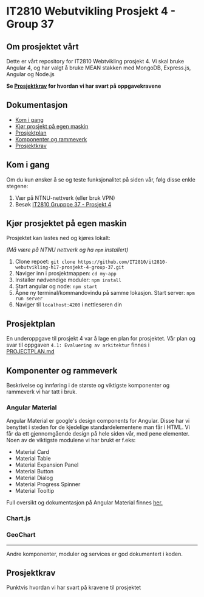 # IT2810 Webutvikling Prosjekt 4 - Group 37
## Om prosjektet vårt
Dette er vårt repository for IT2810 Webtvikling prosjekt 4. Vi skal bruke Angular 4, og har valgt å bruke MEAN stakken med MongoDB, Express.js, Angular og Node.js

**Se [Prosjektkrav](#prosjektkrav) for hvordan vi har svart på oppgavekravene**

## Dokumentasjon
* [Kom i gang](#kom-i-gang)
* [Kjør prosjekt på egen maskin](#kjør-prosjektet-på-egen-maskin)
* [Prosjektplan](#prosjektplan)
* [Komponenter og rammeverk](#komponenter-og-rammeverk)
* [Prosjektkrav](#prosjektkrav)


## Kom i gang
Om du kun ønsker å se og teste funksjonalitet på siden vår, følg disse enkle stegene:
1. Vær på NTNU-nettverk (eller bruk VPN)
2. Besøk [IT2810 Grupppe 37 - Prosjekt 4](http://it2810-37.idi.ntnu.no:8084/)

## Kjør prosjektet på egen maskin
Prosjektet kan lastes ned og kjøres lokalt:

*(Må være på NTNU nettverk og ha `npm` installert)*

1. Clone repoet: `git clone https://github.com/IT2810/it2810-webutvikling-h17-prosjekt-4-group-37.git`
2. Naviger inn i prosjektmappen: `cd my-app`
3. Installer nødvendige moduler: `npm install`
4. Start angular og node: `npm start`
5. Åpne ny terminal/kommandovindu på samme lokasjon. Start server: `npm run server`
6. Naviger til `localhost:4200` i nettleseren din

[//]: # "Eventuel beskrivelse av hvordan man kan kjøre tester"

## Prosjektplan
En underoppgave til prosjekt 4 var å lage en plan for prosjektet. Vår plan og svar til oppgaven `4.1: Evaluering av arkitektur` finnes i [PROJECTPLAN.md](PROJECTPLAN.md)

## Komponenter og rammeverk
Beskrivelse og innføring i de største og viktigste komponenter og rammeverk vi har tatt i bruk.

### Angular Material
Angular Material er google's design components for Angular. Disse har vi benyttet i steden for de kjedelige standardelementene man får i HTML. Vi får da ett gjennomgående design på hele siden vår, med pene elementer. Noen av de viktigste modulene vi har brukt er f.eks:
* Material Card
* Material Table
* Material Expansion Panel
* Material Button
* Material Dialog
* Material Progress Spinner
* Material Tooltip

Full oversikt og dokumentasjon på Angular Material finnes [her.](https://material.angular.io/)

### Chart.js

### GeoChart

---
Andre komponenter, moduler og services er god dokumentert i koden.

## Prosjektkrav
Punktvis hvordan vi har svart på kravene til prosjektet
